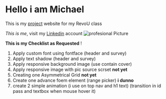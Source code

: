 # Hello i am Michael

This is my [project](https://idyllic-meerkat-525ee5.netlify.app/) website for my RevoU class

_This is me_, visit my [Linkedin](https://www.linkedin.com/in/michael-wahyudin-922396229/?trk=people_directory&originalSubdomain=id) account ![profesional Picture][def]

[def]: https://media.licdn.com/dms/image/C4E03AQEqHcvQ5UQ73Q/profile-displayphoto-shrink_800_800/0/1640710136892?e=1703116800&v=beta&t=ma8T5rqPhrpxIjyQFAqs_Ak5oflwQRYD9uNsmdBCVF0

**This is my Checklist as Requested** !

1. Apply custom font using fontface (header and survey)
2. Apply text shadow (header and survey)
3. Apply responsive background image (use contain cover)
4. Apply responsive image with pic source scrset **not yet**
5. Creating one Asymmetrical Grid **not yet**
6. Create one advance foem element (range picker) **i dunno**
7. create 2 simple animation (i use on top nav and h1 text) (transition in id pass and textbox when mouse hover it)
